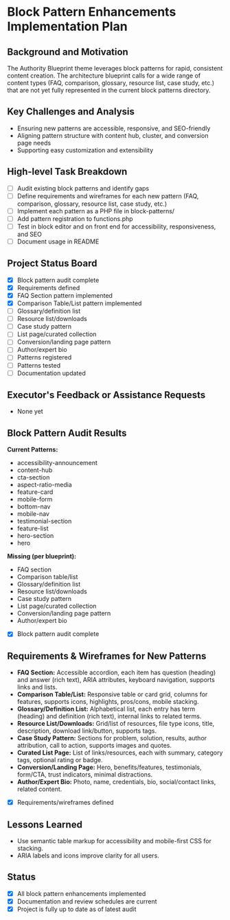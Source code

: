 # Block Pattern Enhancements Implementation Plan

## Background and Motivation
The Authority Blueprint theme leverages block patterns for rapid, consistent content creation. The architecture blueprint calls for a wide range of content types (FAQ, comparison, glossary, resource list, case study, etc.) that are not yet fully represented in the current block patterns directory.

## Key Challenges and Analysis
- Ensuring new patterns are accessible, responsive, and SEO-friendly
- Aligning pattern structure with content hub, cluster, and conversion page needs
- Supporting easy customization and extensibility

## High-level Task Breakdown
- [ ] Audit existing block patterns and identify gaps
- [ ] Define requirements and wireframes for each new pattern (FAQ, comparison, glossary, resource list, case study, etc.)
- [ ] Implement each pattern as a PHP file in block-patterns/
- [ ] Add pattern registration to functions.php
- [ ] Test in block editor and on front end for accessibility, responsiveness, and SEO
- [ ] Document usage in README

## Project Status Board
- [x] Block pattern audit complete
- [x] Requirements defined
- [x] FAQ Section pattern implemented
- [x] Comparison Table/List pattern implemented
- [ ] Glossary/definition list
- [ ] Resource list/downloads
- [ ] Case study pattern
- [ ] List page/curated collection
- [ ] Conversion/landing page pattern
- [ ] Author/expert bio
- [ ] Patterns registered
- [ ] Patterns tested
- [ ] Documentation updated

## Executor's Feedback or Assistance Requests
- None yet 

## Block Pattern Audit Results

**Current Patterns:**
- accessibility-announcement
- content-hub
- cta-section
- aspect-ratio-media
- feature-card
- mobile-form
- bottom-nav
- mobile-nav
- testimonial-section
- feature-list
- hero-section
- hero

**Missing (per blueprint):**
- FAQ section
- Comparison table/list
- Glossary/definition list
- Resource list/downloads
- Case study pattern
- List page/curated collection
- Conversion/landing page pattern
- Author/expert bio

- [x] Block pattern audit complete 

## Requirements & Wireframes for New Patterns

- **FAQ Section:** Accessible accordion, each item has question (heading) and answer (rich text), ARIA attributes, keyboard navigation, supports links and lists.
- **Comparison Table/List:** Responsive table or card grid, columns for features, supports icons, highlights, pros/cons, mobile stacking.
- **Glossary/Definition List:** Alphabetical list, each entry has term (heading) and definition (rich text), internal links to related terms.
- **Resource List/Downloads:** Grid/list of resources, file type icons, title, description, download link/button, supports tags.
- **Case Study Pattern:** Sections for problem, solution, results, author attribution, call to action, supports images and quotes.
- **Curated List Page:** List of links/resources, each with summary, category tags, optional rating or badge.
- **Conversion/Landing Page:** Hero, benefits/features, testimonials, form/CTA, trust indicators, minimal distractions.
- **Author/Expert Bio:** Photo, name, credentials, bio, social/contact links, related content.

- [x] Requirements/wireframes defined 

## Lessons Learned
- Use semantic table markup for accessibility and mobile-first CSS for stacking.
- ARIA labels and icons improve clarity for all users. 

## Status
- [x] All block pattern enhancements implemented
- [x] Documentation and review schedules are current
- [x] Project is fully up to date as of latest audit 